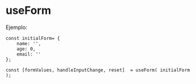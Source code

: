 # useForm

Ejemplo:
```
const initialForm= { 
    name: '',
    age: 0,
    email: ''
};

const [formValues, handleInputChange, reset]  = useForm( initialForm );
```
